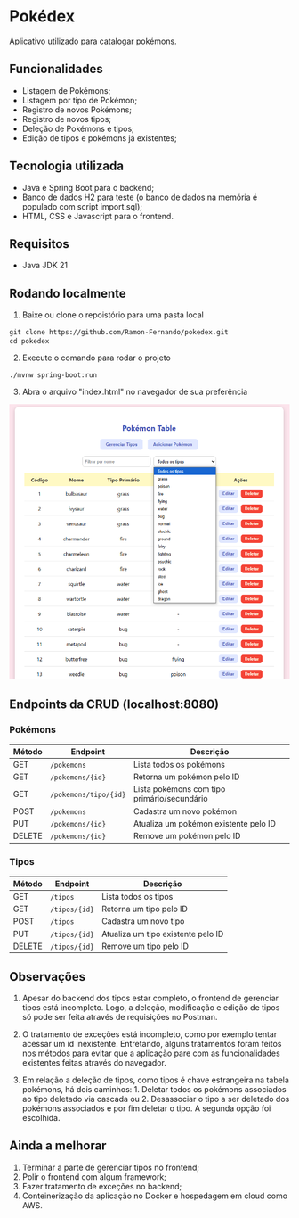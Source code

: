 
# Pokédex

Aplicativo utilizado para catalogar pokémons.


## Funcionalidades

- Listagem de Pokémons;
- Listagem por tipo de Pokémon;
- Registro de novos Pokémons;
- Registro de novos tipos;
- Deleção de Pokémons e tipos;
- Edição de tipos e pokémons já existentes;
## Tecnologia utilizada

- Java e Spring Boot para o backend;
- Banco de dados H2 para teste (o banco de dados na memória é populado com script import.sql);
- HTML, CSS e Javascript para o frontend.
## Requisitos

- Java JDK 21
## Rodando localmente

1. Baixe ou clone o repoistório para uma pasta local

```
git clone https://github.com/Ramon-Fernando/pokedex.git
cd pokedex
```
2. Execute o comando para rodar o projeto
```
./mvnw spring-boot:run
```

3. Abra o arquivo "index.html" no navegador de sua preferência

![Site da Pokedex](ilustracaopokedex.png)

## Endpoints da CRUD (localhost:8080)

### Pokémons 

| Método  | Endpoint                  | Descrição                                    |
|---------|---------------------------|-----------------------------------------------|
| GET     | `/pokemons`               | Lista todos os pokémons                       |
| GET     | `/pokemons/{id}`          | Retorna um pokémon pelo ID                    |
| GET     | `/pokemons/tipo/{id}`     | Lista pokémons com tipo primário/secundário   |
| POST    | `/pokemons`               | Cadastra um novo pokémon                      |
| PUT     | `/pokemons/{id}`          | Atualiza um pokémon existente pelo ID         |
| DELETE  | `/pokemons/{id}`          | Remove um pokémon pelo ID                     |

### Tipos

| Método  | Endpoint         | Descrição                              |
|---------|------------------|-----------------------------------------|
| GET     | `/tipos`         | Lista todos os tipos                    |
| GET     | `/tipos/{id}`    | Retorna um tipo pelo ID                 |
| POST    | `/tipos`         | Cadastra um novo tipo                   |
| PUT     | `/tipos/{id}`    | Atualiza um tipo existente pelo ID      |
| DELETE  | `/tipos/{id}`    | Remove um tipo pelo ID                  |

## Observações

1. Apesar do backend dos tipos estar completo, o frontend de gerenciar tipos está incompleto. Logo, a deleção, modificação e edição de tipos só pode ser feita através de requisições no Postman.

2. O tratamento de exceções está incompleto, como por exemplo tentar acessar um id inexistente. Entretando, alguns tratamentos foram feitos nos métodos para evitar que a aplicação pare com as funcionalidades existentes feitas através do navegador.

3. Em relação a deleção de tipos, como tipos é chave estrangeira na tabela pokémons, há dois caminhos: 1. Deletar todos os pokémons associados ao tipo deletado via cascada ou 2. Desassociar o tipo a ser deletado dos pokémons associados e por fim deletar o tipo. A segunda opção foi escolhida.

## Ainda a melhorar

1. Terminar a parte de gerenciar tipos no frontend;
2. Polir o frontend com algum framework;
3. Fazer tratamento de exceções no backend;
4. Conteinerização da aplicação no Docker e hospedagem em cloud como AWS.


